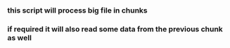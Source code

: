 ### this script will process big file in chunks
### if required it will also read some data from the previous chunk as well
